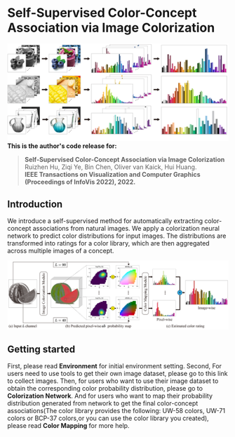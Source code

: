 # Self-Supervised Color-Concept Association via Image Colorization
![image](https://github.com/ZiqiYe77/CCAIC/blob/main/docs/teaser.png)
**This is the author's code release for:**
> **Self-Supervised Color-Concept Association via Image Colorization**  
> Ruizhen Hu, Ziqi Ye, Bin Chen, Oliver van Kaick, Hui Huang. <br>
> **IEEE Transactions on Visualization and Computer Graphics (Proceedings of InfoVis 2022), 2022.**

##  Introduction
We introduce a self-supervised method for automatically extracting color-concept associations from natural images. We apply a colorization neural network to predict color distributions for input images. The distributions are transformed into ratings for a color library, which are then aggregated across multiple images of a concept.


![image](https://github.com/ZiqiYe77/CCAIC/blob/main/docs/overview.png)

## Getting started
First, please read **Environment** for initial environment setting. Second, For users need to use tools to get their own image dataset, please go to this link to collect images. Then, for users who want to use their image dataset to obtain the corresponding color probability distribution, please go to **Colorization Network**. And for users who want to map their probability distribution generated from network to get the final color-concept associations(The color library provides the following:  UW-58 colors, UW-71 colors or BCP-37 colors,or you can use the color library you created), please read **Color Mapping** for more help. 
